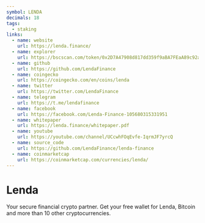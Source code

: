 ```yaml
---
symbol: LENDA
decimals: 18
tags:
  - staking
links:
  - name: website
    url: https://lenda.finance/
  - name: explorer
    url: https://bscscan.com/token/0x2D7A47908d817dd359f9aBA7FEaA89c92a289c7E
  - name: github
    url: https://github.com/LendaFinance
  - name: coingecko
    url: https://coingecko.com/en/coins/lenda
  - name: twitter
    url: https://twitter.com/LendaFinance
  - name: telegram
    url: https://t.me/lendafinance
  - name: facebook
    url: https://facebook.com/Lenda-Finance-105680315331951
  - name: whitepaper
    url: https://lenda.finance/whitepaper.pdf
  - name: youtube
    url: https://youtube.com/channel/UCcwhFOqEvfe-IqrmJF7yrcQ
  - name: source_code
    url: https://github.com/LendaFinance/lenda-finance
  - name: coinmarketcap
    url: https://coinmarketcap.com/currencies/lenda/
---
```


# Lenda

Your secure financial crypto partner. Get your free wallet for Lenda, Bitcoin and more than 10 other cryptocurrencies.
